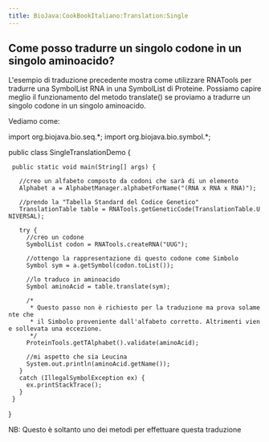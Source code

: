 ```yaml
---
title: BioJava:CookBookItaliano:Translation:Single
---
```


Come posso tradurre un singolo codone in un singolo aminoacido?
---------------------------------------------------------------

L'esempio di traduzione precedente mostra come utilizzare RNATools per
tradurre una SymbolList RNA in una SymbolList di Proteine. Possiamo
capire meglio il funzionamento del metodo translate() se proviamo a
tradurre un singolo codone in un singolo aminoacido.

Vediamo come:

<java> import org.biojava.bio.seq.\*; import org.biojava.bio.symbol.\*;

public class SingleTranslationDemo {

` public static void main(String[] args) {`

`   //creo un alfabeto composto da codoni che sarà di un elemento`  
`   Alphabet a = AlphabetManager.alphabetForName("(RNA x RNA x RNA)");`

`   //prendo la "Tabella Standard del Codice Genetico"`  
`   TranslationTable table = RNATools.getGeneticCode(TranslationTable.UNIVERSAL);`

`   try {`  
`     //creo un codone`  
`     SymbolList codon = RNATools.createRNA("UUG");`

`     //ottengo la rappresentazione di questo codone come Simbolo`  
`     Symbol sym = a.getSymbol(codon.toList());`

`     //lo traduco in aminoacido`  
`     Symbol aminoAcid = table.translate(sym);`

`     /*`  
`      * Questo passo non è richiesto per la traduzione ma prova solamente che`  
`      * il Simbolo proveniente dall'alfabeto corretto. Altrimenti viene sollevata una eccezione.`  
`      */`  
`     ProteinTools.getTAlphabet().validate(aminoAcid);`

`     //mi aspetto che sia Leucina`  
`     System.out.println(aminoAcid.getName());`  
`   }`  
`   catch (IllegalSymbolException ex) {`  
`     ex.printStackTrace();`  
`   }`  
` }`

} </java>

NB: Questo è soltanto uno dei metodi per effettuare questa traduzione
